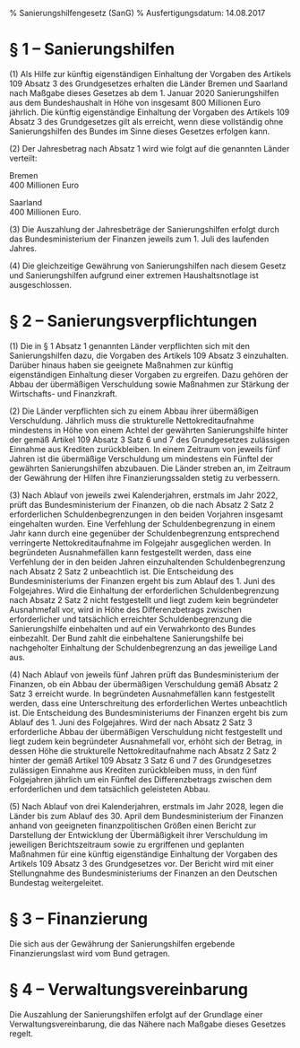% Sanierungshilfengesetz  (SanG)
% Ausfertigungsdatum: 14.08.2017
 
# § 1 – Sanierungshilfen

(1) Als Hilfe zur künftig eigenständigen Einhaltung der Vorgaben des Artikels 109 Absatz 3 des Grundgesetzes erhalten die Länder Bremen und Saarland nach Maßgabe dieses Gesetzes ab dem 1. Januar 2020 Sanierungshilfen aus dem Bundeshaushalt in Höhe von insgesamt 800 Millionen Euro jährlich. Die künftig eigenständige Einhaltung der Vorgaben des Artikels 109 Absatz 3 des Grundgesetzes gilt als erreicht, wenn diese vollständig ohne Sanierungshilfen des Bundes im Sinne dieses Gesetzes erfolgen kann.

(2) Der Jahresbetrag nach Absatz 1 wird wie folgt auf die genannten Länder verteilt:

Bremen  
400 Millionen Euro

Saarland  
400 Millionen Euro.

(3) Die Auszahlung der Jahresbeträge der Sanierungshilfen erfolgt durch das Bundesministerium der Finanzen jeweils zum 1. Juli des laufenden Jahres.

(4) Die gleichzeitige Gewährung von Sanierungshilfen nach diesem Gesetz und Sanierungshilfen aufgrund einer extremen Haushaltsnotlage ist ausgeschlossen.

# § 2 – Sanierungsverpflichtungen

(1) Die in § 1 Absatz 1 genannten Länder verpflichten sich mit den Sanierungshilfen dazu, die Vorgaben des Artikels 109 Absatz 3 einzuhalten. Darüber hinaus haben sie geeignete Maßnahmen zur künftig eigenständigen Einhaltung dieser Vorgaben zu ergreifen. Dazu gehören der Abbau der übermäßigen Verschuldung sowie Maßnahmen zur Stärkung der Wirtschafts- und Finanzkraft.

(2) Die Länder verpflichten sich zu einem Abbau ihrer übermäßigen Verschuldung. Jährlich muss die strukturelle Nettokreditaufnahme mindestens in Höhe von einem Achtel der gewährten Sanierungshilfe hinter der gemäß Artikel 109 Absatz 3 Satz 6 und 7 des Grundgesetzes zulässigen Einnahme aus Krediten zurückbleiben. In einem Zeitraum von jeweils fünf Jahren ist die übermäßige Verschuldung um mindestens ein Fünftel der gewährten Sanierungshilfen abzubauen. Die Länder streben an, im Zeitraum der Gewährung der Hilfen ihre Finanzierungssalden stetig zu verbessern.

(3) Nach Ablauf von jeweils zwei Kalenderjahren, erstmals im Jahr 2022, prüft das Bundesministerium der Finanzen, ob die nach Absatz 2 Satz 2 erforderlichen Schuldenbegrenzungen in den beiden Vorjahren insgesamt eingehalten wurden. Eine Verfehlung der Schuldenbegrenzung in einem Jahr kann durch eine gegenüber der Schuldenbegrenzung entsprechend verringerte Nettokreditaufnahme im Folgejahr ausgeglichen werden. In begründeten Ausnahmefällen kann festgestellt werden, dass eine Verfehlung der in den beiden Jahren einzuhaltenden Schuldenbegrenzung nach Absatz 2 Satz 2 unbeachtlich ist. Die Entscheidung des Bundesministeriums der Finanzen ergeht bis zum Ablauf des 1. Juni des Folgejahres. Wird die Einhaltung der erforderlichen Schuldenbegrenzung nach Absatz 2 Satz 2 nicht festgestellt und liegt zudem kein begründeter Ausnahmefall vor, wird in Höhe des Differenzbetrags zwischen erforderlicher und tatsächlich erreichter Schuldenbegrenzung die Sanierungshilfe einbehalten und auf ein Verwahrkonto des Bundes einbezahlt. Der Bund zahlt die einbehaltene Sanierungshilfe bei nachgeholter Einhaltung der Schuldenbegrenzung an das jeweilige Land aus.

(4) Nach Ablauf von jeweils fünf Jahren prüft das Bundesministerium der Finanzen, ob ein Abbau der übermäßigen Verschuldung gemäß Absatz 2 Satz 3 erreicht wurde. In begründeten Ausnahmefällen kann festgestellt werden, dass eine Unterschreitung des erforderlichen Wertes unbeachtlich ist. Die Entscheidung des Bundesministeriums der Finanzen ergeht bis zum Ablauf des 1. Juni des Folgejahres. Wird der nach Absatz 2 Satz 3 erforderliche Abbau der übermäßigen Verschuldung nicht festgestellt und liegt zudem kein begründeter Ausnahmefall vor, erhöht sich der Betrag, in dessen Höhe die strukturelle Nettokreditaufnahme nach Absatz 2 Satz 2 hinter der gemäß Artikel 109 Absatz 3 Satz 6 und 7 des Grundgesetzes zulässigen Einnahme aus Krediten zurückbleiben muss, in den fünf Folgejahren jährlich um ein Fünftel des Differenzbetrags zwischen dem erforderlichen und dem tatsächlich geleisteten Abbau.

(5) Nach Ablauf von drei Kalenderjahren, erstmals im Jahr 2028, legen die Länder bis zum Ablauf des 30. April dem Bundesministerium der Finanzen anhand von geeigneten finanzpolitischen Größen einen Bericht zur Darstellung der Entwicklung der Übermäßigkeit ihrer Verschuldung im jeweiligen Berichtszeitraum sowie zu ergriffenen und geplanten Maßnahmen für eine künftig eigenständige Einhaltung der Vorgaben des Artikels 109 Absatz 3 des Grundgesetzes vor. Der Bericht wird mit einer Stellungnahme des Bundesministeriums der Finanzen an den Deutschen Bundestag weitergeleitet.

# § 3 – Finanzierung

Die sich aus der Gewährung der Sanierungshilfen ergebende Finanzierungslast wird vom Bund getragen.

# § 4 – Verwaltungsvereinbarung

Die Auszahlung der Sanierungshilfen erfolgt auf der Grundlage einer Verwaltungsvereinbarung, die das Nähere nach Maßgabe dieses Gesetzes regelt.
